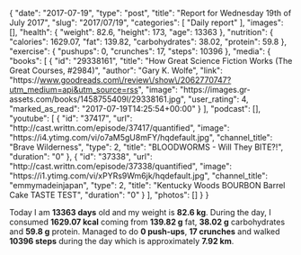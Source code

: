{
    "date": "2017-07-19",
    "type": "post",
    "title": "Report for Wednesday 19th of July 2017",
    "slug": "2017\/07\/19",
    "categories": [
        "Daily report"
    ],
    "images": [],
    "health": {
        "weight": 82.6,
        "height": 173,
        "age": 13363
    },
    "nutrition": {
        "calories": 1629.07,
        "fat": 139.82,
        "carbohydrates": 38.02,
        "protein": 59.8
    },
    "exercise": {
        "pushups": 0,
        "crunches": 17,
        "steps": 10396
    },
    "media": {
        "books": [
            {
                "id": "29338161",
                "title": "How Great Science Fiction Works (The Great Courses, #2984)",
                "author": "Gary K. Wolfe",
                "link": "https:\/\/www.goodreads.com\/review\/show\/2062770747?utm_medium=api&utm_source=rss",
                "image": "https:\/\/images.gr-assets.com\/books\/1458755409l\/29338161.jpg",
                "user_rating": 4,
                "marked_as_read": "2017-07-19T14:25:54+00:00"
            }
        ],
        "podcast": [],
        "youtube": [
            {
                "id": "37417",
                "url": "http:\/\/cast.writtn.com\/episode\/37417\/quantified",
                "image": "https:\/\/i4.ytimg.com\/vi\/o7aM5gU8mFY\/hqdefault.jpg",
                "channel_title": "Brave Wilderness",
                "type": 2,
                "title": "BLOODWORMS - Will They BITE?!",
                "duration": "0"
            },
            {
                "id": "37338",
                "url": "http:\/\/cast.writtn.com\/episode\/37338\/quantified",
                "image": "https:\/\/i1.ytimg.com\/vi\/xPYRs9Wm6jk\/hqdefault.jpg",
                "channel_title": "emmymadeinjapan",
                "type": 2,
                "title": "Kentucky Woods BOURBON Barrel Cake TASTE TEST",
                "duration": "0"
            }
        ],
        "photos": []
    }
}

Today I am <strong>13363 days</strong> old and my weight is <strong>82.6 kg</strong>. During the day, I consumed <strong>1629.07 kcal</strong> coming from <strong>139.82 g</strong> fat, <strong>38.02 g</strong> carbohydrates and <strong>59.8 g</strong> protein. Managed to do <strong>0 push-ups</strong>, <strong>17 crunches</strong> and walked <strong>10396 steps</strong> during the day which is approximately <strong>7.92 km</strong>.